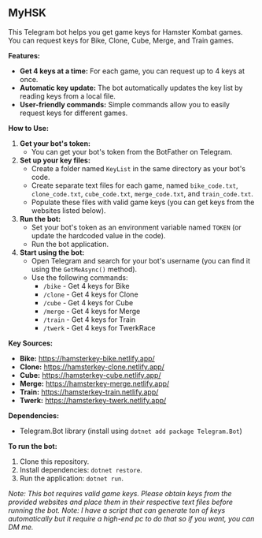 ## MyHSK

This Telegram bot helps you get game keys for Hamster Kombat games. You can request keys for Bike, Clone, Cube, Merge, and Train games. 

**Features:**

* **Get 4 keys at a time:**  For each game, you can request up to 4 keys at once.
* **Automatic key update:**  The bot automatically updates the key list by reading keys from a local file. 
* **User-friendly commands:** Simple commands allow you to easily request keys for different games. 

**How to Use:**

1. **Get your bot's token:**  
    * You can get your bot's token from the BotFather on Telegram. 
2. **Set up your key files:**
    * Create a folder named `KeyList` in the same directory as your bot's code.
    * Create separate text files for each game, named `bike_code.txt`, `clone_code.txt`, `cube_code.txt`, `merge_code.txt`, and `train_code.txt`.
    * Populate these files with valid game keys (you can get keys from the websites listed below).
3. **Run the bot:**
    * Set your bot's token as an environment variable named `TOKEN` (or update the hardcoded value in the code).
    * Run the bot application. 
4. **Start using the bot:**
    * Open Telegram and search for your bot's username (you can find it using the `GetMeAsync()` method).
    * Use the following commands:
        * `/bike` - Get 4 keys for Bike
        * `/clone` - Get 4 keys for Clone
        * `/cube` - Get 4 keys for Cube
        * `/merge` - Get 4 keys for Merge
        * `/train` - Get 4 keys for Train
        * `/twerk` - Get 4 keys for TwerkRace

**Key Sources:**

* **Bike:**  https://hamsterkey-bike.netlify.app/
* **Clone:** https://hamsterkey-clone.netlify.app/
* **Cube:** https://hamsterkey-cube.netlify.app/
* **Merge:** https://hamsterkey-merge.netlify.app/
* **Train:** https://hamsterkey-train.netlify.app/
* **Twerk:** https://hamsterkey-twerk.netlify.app/

**Dependencies:**

* Telegram.Bot library (install using `dotnet add package Telegram.Bot`)

**To run the bot:**

1.  Clone this repository.
2.  Install dependencies: `dotnet restore`.
3.  Run the application: `dotnet run`.

*Note: This bot requires valid game keys. Please obtain keys from the provided websites and place them in their respective text files before running the bot.*
*Note: I have a script that can generate ton of keys automatically but it require a high-end pc to do that so if you want, you can DM me.*
